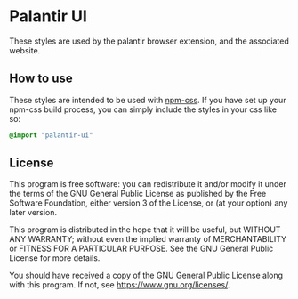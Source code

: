 # Palantir UI

These styles are used by the palantir browser extension, and the associated website.

## How to use

These styles are intended to be used with [npm-css](https://github.com/defunctzombie/npm-css). If you have set up your
npm-css build process, you can simply include the styles in your css like so:

```css
@import "palantir-ui"
```

## License

This program is free software: you can redistribute it and/or modify it under the terms of the GNU General Public License
as published by the Free Software Foundation, either version 3 of the License, or (at your option) any later version.

This program is distributed in the hope that it will be useful, but WITHOUT ANY WARRANTY; without even the implied warranty
of MERCHANTABILITY or FITNESS FOR A PARTICULAR PURPOSE. See the GNU General Public License for more details.

You should have received a copy of the GNU General Public License along with this program.
If not, see <https://www.gnu.org/licenses/>. 
